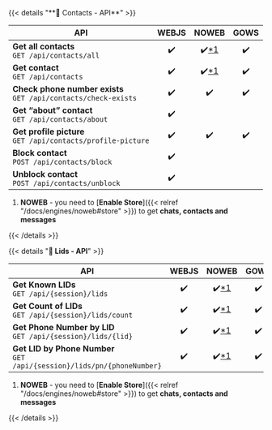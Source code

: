 <div></div>
{{< details "**👤 Contacts - API**" >}}

| **API**                                                                     | WEBJS |      NOWEB       | GOWS |
|-----------------------------------------------------------------------------|:-----:|:----------------:|:----:|
| **Get all contacts** <br> `GET /api/contacts/all`                           |  ✔️   | ✔️[*1](#heading) |  ✔️  |
| **Get contact** <br> `GET /api/contacts`                                    |  ✔️   | ✔️[*1](#heading) |  ✔️  |
| **Check phone number exists** <br> `GET /api/contacts/check-exists`         |  ✔️   |        ✔️        |  ✔️  |
| **Get “about” contact** <br> `GET /api/contacts/about`                      |  ✔️   |                  |      |
| **Get profile picture** <br> `GET /api/contacts/profile-picture`            |  ✔️   |        ✔️        |  ✔️  |
| **Block contact** <br> `POST /api/contacts/block`                           |  ✔️   |                  |      |
| **Unblock contact** <br> `POST /api/contacts/unblock`                       |  ✔️   |                  |      |

1. **NOWEB** - you need to [**Enable Store**]({{< relref "/docs/engines/noweb#store" >}}) to get **chats, contacts and messages**

{{< /details >}}

{{< details "**👤 Lids - API**" >}}

| **API**                                                                     | WEBJS |      NOWEB       | GOWS |
|-----------------------------------------------------------------------------|:-----:|:----------------:|:----:|
| **Get Known LIDs** <br> `GET /api/{session}/lids`                           |  ✔️   | ✔️[*1](#heading) |  ✔️  |
| **Get Count of LIDs** <br> `GET /api/{session}/lids/count`                  |  ✔️   | ✔️[*1](#heading) |  ✔️  |
| **Get Phone Number by LID** <br> `GET /api/{session}/lids/{lid}`            |  ✔️   | ✔️[*1](#heading) |  ✔️  |
| **Get LID by Phone Number** <br> `GET /api/{session}/lids/pn/{phoneNumber}` |  ✔️   | ✔️[*1](#heading) |  ✔️  |

1. **NOWEB** - you need to [**Enable Store**]({{< relref "/docs/engines/noweb#store" >}}) to get **chats, contacts and messages**

{{< /details >}}
